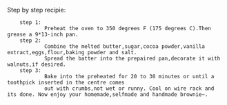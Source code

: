 Step by step recipie:

        step 1: 
                Preheat the oven to 350 degrees F (175 degrees C).Then grease a 9*13-inch pan.
        step 2: 
                Combine the melted butter,sugar,cocoa powder,vanilla extract,eggs,flour,baking powder and salt.
                Spread the batter into the prepaired pan,decorate it with walnuts,if desired.
        step 3:        
                Bake into the preheated for 20 to 30 minutes or until a toothpick inserted in the centre comes 
                out with crumbs,not wet or runny. Cool on wire rack and its done. Now enjoy your homemade,selfmade and handmade brownie~.


















